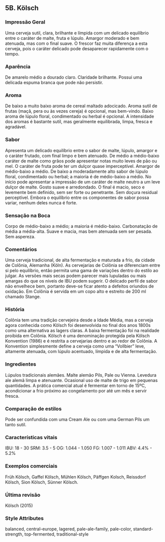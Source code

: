 ## 5B. Kölsch

### Impressão Geral

Uma cerveja sutil, clara, brilhante e límpida com um delicado equilíbrio entre o caráter de malte, fruta e lúpulo. Amargor moderado e bem atenuada, mas com o final suave. O frescor faz muita diferença a esta cerveja, pois o caráter delicado pode desaparecer rapidamente com o tempo.

### Aparência

De amarelo médio a dourado claro. Claridade brilhante. Possui uma delicada espuma branca que pode não persistir.

### Aroma

De baixo a muito baixo aroma de cereal maltado adocicado. Aroma sutil de frutas (maçã, pera ou às vezes cereja) é opcional, mas bem-vindo. Baixo aroma de lúpulo floral, condimentado ou herbal é opcional. A intensidade dos aromas é bastante sutil, mas geralmente equilibrada, limpa, fresca e agradável.

### Sabor

Apresenta um delicado equilíbrio entre o sabor de malte, lúpulo, amargor e o caráter frutado, com final limpo e bem atenuado. De médio a médio-baixo caráter de malte como grãos pode apresentar notas muito leves de pão ou mel. O caráter de fruta pode ter um dulçor quase imperceptível. Amargor de médio-baixo a médio. De baixo a moderadamente alto sabor de lúpulo floral, condimentado ou herbal; a maioria é de médio-baixo a médio. No início pode apresentar a impressão de um caráter de malte neutro a um leve dulçor de malte. Gosto suave e arredondado. O final é macio, seco e levemente bem definido, sem ser forte ou penetrante. Sem doçura residual perceptível. Embora o equilíbrio entre os componentes de sabor possa variar, nenhum deles nunca é forte.

### Sensação na Boca

Corpo de médio-baixo a médio; a maioria é médio-baixo. Carbonatação de média a média-alta. Suave e macia, mas bem atenuada sem ser pesada. Sem aspereza.

### Comentários

Uma cerveja tradicional, de alta fermentação e maturada a frio, da cidade de Colônia, Alemanha (Köln). As cervejarias de Colônia se diferenciam entre si pelo equilíbrio, então permita uma gama de variações dentro do estilo ao julgar. As versões mais secas podem parecer mais lupuladas ou mais amargas do que os níveis de IBU podem sugerir. O delicado perfil de sabor não envelhece bem, portanto deve-se ficar atento a defeitos oriundos de oxidação. Em Colônia é servida em um copo alto e estreito de 200 ml chamado Stange.

### História

Colônia tem uma tradição cervejeira desde a Idade Média, mas a cerveja agora conhecida como Kölsch foi desenvolvida no final dos anos 1800s como uma alternativa as lagers claras. A baixa fermentação foi na realidade proibida em Colônia. Kölsch é uma denominação protegida pela Kölsch Konvention (1986) e é restrita a cervejarias dentro e ao redor de Colônia. A Konvention simplesmente define a cerveja como uma “Vollbier” leve, altamente atenuada, com lúpulo acentuado, límpida e de alta fermentação.

### Ingredientes

Lúpulos tradicionais alemães. Malte alemão Pils, Pale ou Vienna. Levedura ale alemã limpa e atenuante. Ocasional uso de malte de trigo em pequenas quantidades. A prática comercial atual é fermentar em torno de 15ºC, acondicionar a frio próximo ao congelamento por até um mês e servir fresca.

### Comparação de estilos

Pode ser confundida com uma Cream Ale ou com uma German Pils um tanto sutil.

### Características vitais

IBU: 18 - 30
SRM: 3.5 - 5
OG: 1.044 - 1.050
FG: 1.007 - 1.011
ABV: 4.4% - 5.2%

### Exemplos comerciais

Früh Kölsch, Gaffel Kölsch, Mühlen Kölsch, Päffgen Kolsch, Reissdorf Kölsch, Sion Kölsch, Sünner Kölsch.

### Última revisão

Kölsch (2015)

### Style Attributes

balanced, central-europe, lagered, pale-ale-family, pale-color, standard-strength, top-fermented, traditional-style


